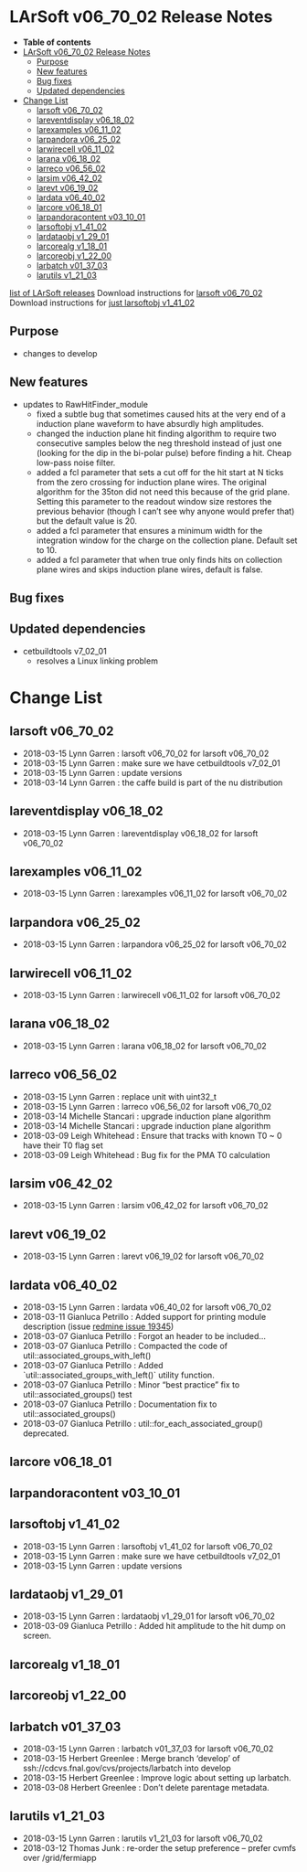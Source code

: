 LArSoft v06_70_02 Release Notes
======================================================================

-   **Table of contents**
-   [LArSoft v06_70_02 Release Notes](#LArSoft-v06_70_02-Release-Notes)
    -   [Purpose](#Purpose)
    -   [New features](#New-features)
    -   [Bug fixes](#Bug-fixes)
    -   [Updated dependencies](#Updated-dependencies)
-   [Change List](#Change-List)
    -   [larsoft v06_70_02](#larsoft-v06_70_02)
    -   [lareventdisplay v06_18_02](#lareventdisplay-v06_18_02)
    -   [larexamples v06_11_02](#larexamples-v06_11_02)
    -   [larpandora v06_25_02](#larpandora-v06_25_02)
    -   [larwirecell v06_11_02](#larwirecell-v06_11_02)
    -   [larana v06_18_02](#larana-v06_18_02)
    -   [larreco v06_56_02](#larreco-v06_56_02)
    -   [larsim v06_42_02](#larsim-v06_42_02)
    -   [larevt v06_19_02](#larevt-v06_19_02)
    -   [lardata v06_40_02](#lardata-v06_40_02)
    -   [larcore v06_18_01](#larcore-v06_18_01)
    -   [larpandoracontent v03_10_01](#larpandoracontent-v03_10_01)
    -   [larsoftobj v1_41_02](#larsoftobj-v1_41_02)
    -   [lardataobj v1_29_01](#lardataobj-v1_29_01)
    -   [larcorealg v1_18_01](#larcorealg-v1_18_01)
    -   [larcoreobj v1_22_00](#larcoreobj-v1_22_00)
    -   [larbatch v01_37_03](#larbatch-v01_37_03)
    -   [larutils v1_21_03](#larutils-v1_21_03)

[list of LArSoft releases](LArSoft_release_list)
Download instructions for [larsoft v06_70_02](http://scisoft.fnal.gov/scisoft/bundles/larsoft/v06_70_02/larsoft-v06_70_02.html)
Download instructions for [just larsoftobj v1_41_02](http://scisoft.fnal.gov/scisoft/bundles/larsoftobj/v1_41_02/larsoftobj-v1_41_02.html)

Purpose
--------------------

-   changes to develop

New features
------------------------------

-   updates to RawHitFinder_module
    -   fixed a subtle bug that sometimes caused hits at the very end of a induction plane waveform to have absurdly high amplitudes.
    -   changed the induction plane hit finding algorithm to require two consecutive samples below the neg threshold instead of just one (looking for the dip in the bi-polar pulse) before finding a hit. Cheap low-pass noise filter.
    -   added a fcl parameter that sets a cut off for the hit start at N ticks from the zero crossing for induction plane wires.
         The original algorithm for the 35ton did not need this because of the grid plane. Setting this parameter to the readout window size restores the previous behavior (though I can’t see why anyone would prefer that) but the default value is 20.
    -   added a fcl parameter that ensures a minimum width for the integration window for the charge on the collection plane. Default set to 10.
    -   added a fcl parameter that when true only finds hits on collection plane wires and skips induction plane wires, default is false.

Bug fixes
------------------------

Updated dependencies
----------------------------------------------

-   cetbuildtools v7_02_01
    -   resolves a Linux linking problem

Change List
============================

larsoft v06_70_02
------------------------------------------

-   2018-03-15 Lynn Garren : larsoft v06_70_02 for larsoft v06_70_02
-   2018-03-15 Lynn Garren : make sure we have cetbuildtools v7_02_01
-   2018-03-15 Lynn Garren : update versions
-   2018-03-14 Lynn Garren : the caffe build is part of the nu distribution

lareventdisplay v06_18_02
----------------------------------------------------------

-   2018-03-15 Lynn Garren : lareventdisplay v06_18_02 for larsoft v06_70_02

larexamples v06_11_02
--------------------------------------------------

-   2018-03-15 Lynn Garren : larexamples v06_11_02 for larsoft v06_70_02

larpandora v06_25_02
------------------------------------------------

-   2018-03-15 Lynn Garren : larpandora v06_25_02 for larsoft v06_70_02

larwirecell v06_11_02
--------------------------------------------------

-   2018-03-15 Lynn Garren : larwirecell v06_11_02 for larsoft v06_70_02

larana v06_18_02
----------------------------------------

-   2018-03-15 Lynn Garren : larana v06_18_02 for larsoft v06_70_02

larreco v06_56_02
------------------------------------------

-   2018-03-15 Lynn Garren : replace unit with uint32_t
-   2018-03-15 Lynn Garren : larreco v06_56_02 for larsoft v06_70_02
-   2018-03-14 Michelle Stancari : upgrade induction plane algorithm
-   2018-03-14 Michelle Stancari : upgrade induction plane algorithm
-   2018-03-09 Leigh Whitehead : Ensure that tracks with known T0 \~ 0 have their T0 flag set
-   2018-03-09 Leigh Whitehead : Bug fix for the PMA T0 calculation

larsim v06_42_02
----------------------------------------

-   2018-03-15 Lynn Garren : larsim v06_42_02 for larsoft v06_70_02

larevt v06_19_02
----------------------------------------

-   2018-03-15 Lynn Garren : larevt v06_19_02 for larsoft v06_70_02

lardata v06_40_02
------------------------------------------

-   2018-03-15 Lynn Garren : lardata v06_40_02 for larsoft v06_70_02
-   2018-03-11 Gianluca Petrillo : Added support for printing module description (issue [redmine issue 19345](https://cdcvs.fnal.gov/redmine/issues/19345))
-   2018-03-07 Gianluca Petrillo : Forgot an header to be included…
-   2018-03-07 Gianluca Petrillo : Compacted the code of util::associated_groups_with_left()
-   2018-03-07 Gianluca Petrillo : Added \`util::associated_groups_with_left()\` utility function.
-   2018-03-07 Gianluca Petrillo : Minor “best practice” fix to util::associated_groups() test
-   2018-03-07 Gianluca Petrillo : Documentation fix to util::associated_groups()
-   2018-03-07 Gianluca Petrillo : util::for_each_associated_group() deprecated.

larcore v06_18_01
------------------------------------------

larpandoracontent v03_10_01
--------------------------------------------------------------

larsoftobj v1_41_02
----------------------------------------------

-   2018-03-15 Lynn Garren : larsoftobj v1_41_02 for larsoft v06_70_02
-   2018-03-15 Lynn Garren : make sure we have cetbuildtools v7_02_01
-   2018-03-15 Lynn Garren : update versions

lardataobj v1_29_01
----------------------------------------------

-   2018-03-15 Lynn Garren : lardataobj v1_29_01 for larsoft v06_70_02
-   2018-03-09 Gianluca Petrillo : Added hit amplitude to the hit dump on screen.

larcorealg v1_18_01
----------------------------------------------

larcoreobj v1_22_00
----------------------------------------------

larbatch v01_37_03
--------------------------------------------

-   2018-03-15 Lynn Garren : larbatch v01_37_03 for larsoft v06_70_02
-   2018-03-15 Herbert Greenlee : Merge branch ‘develop’ of ssh://cdcvs.fnal.gov/cvs/projects/larbatch into develop
-   2018-03-15 Herbert Greenlee : Improve logic about setting up larbatch.
-   2018-03-08 Herbert Greenlee : Don’t delete parentage metadata.

larutils v1_21_03
------------------------------------------

-   2018-03-15 Lynn Garren : larutils v1_21_03 for larsoft v06_70_02
-   2018-03-12 Thomas Junk : re-order the setup preference – prefer cvmfs over /grid/fermiapp
